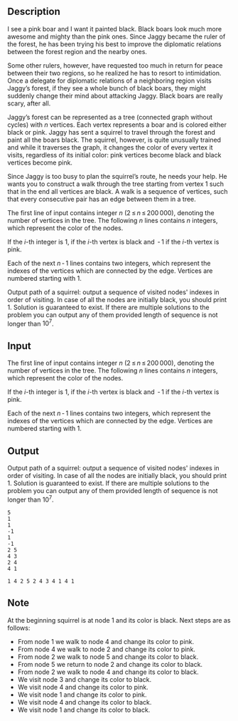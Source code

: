 ## Description

<div><p>I see a pink boar and I want it painted black. Black boars look much more awesome and mighty than the pink ones. Since Jaggy became the ruler of the forest, he has been trying his best to improve the diplomatic relations between the forest region and the nearby ones. </p><p>Some other rulers, however, have requested too much in return for peace between their two regions, so he realized he has to resort to intimidation. Once a delegate for diplomatic relations of a neighboring region visits Jaggy’s forest, if they see a whole bunch of black boars, they might suddenly change their mind about attacking Jaggy. Black boars are really scary, after all. </p><p>Jaggy’s forest can be represented as a tree (connected graph without cycles) with <span class="tex-span"><i>n</i></span> vertices. Each vertex represents a boar and is colored either black or pink. Jaggy has sent a squirrel to travel through the forest and paint all the boars black. The squirrel, however, is quite unusually trained and while it traverses the graph, it changes the color of every vertex it visits, regardless of its initial color: pink vertices become black and black vertices become pink. </p><p>Since Jaggy is too busy to plan the squirrel’s route, he needs your help. He wants you to construct a walk through the tree starting from vertex <span class="tex-span">1</span> such that in the end all vertices are black. A walk is a sequence of vertices, such that every consecutive pair has an edge between them in a tree.</p></div><div class="input-specification"><p>The first line of input contains integer <span class="tex-span"><i>n</i></span> (<span class="tex-span">2 ≤ <i>n</i> ≤ 200 000</span>), denoting the number of vertices in the tree. The following <span class="tex-span"><i>n</i></span> lines contains <span class="tex-span"><i>n</i></span> integers, which represent the color of the nodes.</p><p>If the <span class="tex-span"><i>i</i></span>-th integer is <span class="tex-span">1</span>, if the <span class="tex-span"><i>i</i></span>-th vertex is black and <span class="tex-span"> - 1</span> if the <span class="tex-span"><i>i</i></span>-th vertex is pink.</p><p>Each of the next <span class="tex-span"><i>n</i> - 1</span> lines contains two integers, which represent the indexes of the vertices which are connected by the edge. Vertices are numbered starting with <span class="tex-span">1</span>.</p></div><div class="output-specification"><p>Output path of a squirrel: output a sequence of visited nodes' indexes in order of visiting. In case of all the nodes are initially black, you should print <span class="tex-span">1</span>. Solution is guaranteed to exist. If there are multiple solutions to the problem you can output any of them provided length of sequence is not longer than <span class="tex-span">10<sup class="upper-index">7</sup></span>.</p></div>

## Input

<p>The first line of input contains integer <span class="tex-span"><i>n</i></span> (<span class="tex-span">2 ≤ <i>n</i> ≤ 200 000</span>), denoting the number of vertices in the tree. The following <span class="tex-span"><i>n</i></span> lines contains <span class="tex-span"><i>n</i></span> integers, which represent the color of the nodes.</p><p>If the <span class="tex-span"><i>i</i></span>-th integer is <span class="tex-span">1</span>, if the <span class="tex-span"><i>i</i></span>-th vertex is black and <span class="tex-span"> - 1</span> if the <span class="tex-span"><i>i</i></span>-th vertex is pink.</p><p>Each of the next <span class="tex-span"><i>n</i> - 1</span> lines contains two integers, which represent the indexes of the vertices which are connected by the edge. Vertices are numbered starting with <span class="tex-span">1</span>.</p>

## Output

<p>Output path of a squirrel: output a sequence of visited nodes' indexes in order of visiting. In case of all the nodes are initially black, you should print <span class="tex-span">1</span>. Solution is guaranteed to exist. If there are multiple solutions to the problem you can output any of them provided length of sequence is not longer than <span class="tex-span">10<sup class="upper-index">7</sup></span>.</p>





```input1
5
1
1
-1
1
-1
2 5
4 3
2 4
4 1

```




```output1
1 4 2 5 2 4 3 4 1 4 1

```



## Note

<p>At the beginning squirrel is at node 1 and its color is black. Next steps are as follows: </p><ul> <li> From node <span class="tex-span">1</span> we walk to node <span class="tex-span">4</span> and change its color to pink. </li><li> From node <span class="tex-span">4</span> we walk to node <span class="tex-span">2</span> and change its color to pink. </li><li> From node <span class="tex-span">2</span> we walk to node <span class="tex-span">5</span> and change its color to black. </li><li> From node <span class="tex-span">5</span> we return to node <span class="tex-span">2</span> and change its color to black. </li><li> From node <span class="tex-span">2</span> we walk to node <span class="tex-span">4</span> and change its color to black. </li><li> We visit node <span class="tex-span">3</span> and change its color to black. </li><li> We visit node <span class="tex-span">4</span> and change its color to pink. </li><li> We visit node <span class="tex-span">1</span> and change its color to pink. </li><li> We visit node <span class="tex-span">4</span> and change its color to black. </li><li> We visit node <span class="tex-span">1</span> and change its color to black. </li></ul>
